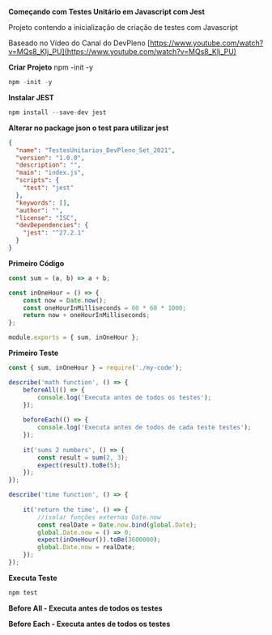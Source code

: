 **Começando com Testes Unitário em Javascript com Jest**

Projeto contendo a inicialização de criação de testes com Javascript

Baseado no Vídeo do Canal do DevPleno [https://www.youtube.com/watch?v=MQs8_KIj_PU](https://www.youtube.com/watch?v=MQs8_KIj_PU)

**Criar Projeto**
npm -init -y

```jsx
npm -init -y
```

**Instalar JEST**

```jsx
npm install --save-dev jest
```

**Alterar no package json o test para utilizar jest**

```json
{
  "name": "TestesUnitarios_DevPleno_Set_2021",
  "version": "1.0.0",
  "description": "",
  "main": "index.js",
  "scripts": {
    "test": "jest"
  },
  "keywords": [],
  "author": "",
  "license": "ISC",
  "devDependencies": {
    "jest": "^27.2.1"
  }
}
```

**Primeiro Código**

```jsx
const sum = (a, b) => a + b;

const inOneHour = () => {
    const now = Date.now();
    const oneHourInMilliseconds = 60 * 60 * 1000;
    return now + oneHourInMilliseconds;
};

module.exports = { sum, inOneHour };
```

**Primeiro Teste**

```jsx
const { sum, inOneHour } = require('./my-code');

describe('math function', () => {
    beforeAll(() => {
        console.log('Executa antes de todos os testes');
    });
    
    beforeEach(() => {
        console.log('Executa antes de todos de cada teste testes');
    });
    
    it('sums 2 numbers', () => {
        const result = sum(2, 3);
        expect(result).toBe(5);
    });
});

describe('time function', () => {
    
    it('return the time', () => {
        //isolar funções externas Date.now
        const realDate = Date.now.bind(global.Date);
        global.Date.now = () => 0;
        expect(inOneHour()).toBe(3600000);
        global.Date.now = realDate;
    });
});
```

**Executa Teste**

```jsx
npm test
```

**Before All - Executa antes de todos os testes**

**Before Each - Executa antes de todos os testes**